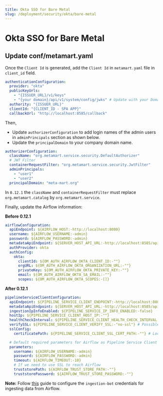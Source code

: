 ```yaml
---
title: Okta SSO for Bare Metal
slug: /deployment/security/okta/bare-metal
---
```


# Okta SSO for Bare Metal

## Update conf/metamart.yaml

Once the `Client Id` is generated, add the `Client Id` in `metamart.yaml` file in `client_id` field.

```yaml
authenticationConfiguration:
  provider: "okta"
  publicKeyUrls:
    - "{ISSUER_URL}/v1/keys"
    - "{your domain}/api/v1/system/config/jwks" # Update with your Domain and Make sure this "/api/v1/system/config/jwks" is always configured to enable JWT tokens
  authority: "{ISSUER_URL}"
  clientId: "{CLIENT_ID - SPA APP}"
  callbackUrl: "http://localhost:8585/callback"
```

Then, 
- Update `authorizerConfiguration` to add login names of the admin users in `adminPrincipals` section as shown below.
- Update the `principalDomain` to your company domain name.

```yaml
authorizerConfiguration:
  className: "org.metamart.service.security.DefaultAuthorizer"
  # JWT Filter
  containerRequestFilter: "org.metamart.service.security.JwtFilter"
  adminPrincipals:
    - "user1"
    - "user2"
  principalDomain: "meta-mart.org"
```

In `0.12.1` the `className` and `containerRequestFilter` must replace `org.metamart.catalog` by `org.metamart.service`.

Finally, update the Airflow information:

**Before 0.12.1**

```yaml
airflowConfiguration:
  apiEndpoint: ${AIRFLOW_HOST:-http://localhost:8080}
  username: ${AIRFLOW_USERNAME:-admin}
  password: ${AIRFLOW_PASSWORD:-admin}
  metadataApiEndpoint: ${SERVER_HOST_API_URL:-http://localhost:8585/api}
  authProvider: okta
  authConfig:
    okta:
      clientId: ${OM_AUTH_AIRFLOW_OKTA_CLIENT_ID:-""}
      orgURL: ${OM_AUTH_AIRFLOW_OKTA_ORGANIZATION_URL:-""}
      privateKey: ${OM_AUTH_AIRFLOW_OKTA_PRIVATE_KEY:-""}
      email: ${OM_AUTH_AIRFLOW_OKTA_SA_EMAIL:-""}
      scopes: ${OM_AUTH_AIRFLOW_OKTA_SCOPES:-[]}
```

**After 0.12.1**

```yaml
pipelineServiceClientConfiguration:
  apiEndpoint: ${PIPELINE_SERVICE_CLIENT_ENDPOINT:-http://localhost:8080}
  metadataApiEndpoint: ${SERVER_HOST_API_URL:-http://localhost:8585/api}
  ingestionIpInfoEnabled: ${PIPELINE_SERVICE_IP_INFO_ENABLED:-false}
  hostIp: ${PIPELINE_SERVICE_CLIENT_HOST_IP:-""}
  healthCheckInterval: ${PIPELINE_SERVICE_CLIENT_HEALTH_CHECK_INTERVAL:-300}
  verifySSL: ${PIPELINE_SERVICE_CLIENT_VERIFY_SSL:-"no-ssl"} # Possible values are "no-ssl", "ignore", "validate"
  sslConfig:
    certificatePath: ${PIPELINE_SERVICE_CLIENT_SSL_CERT_PATH:-""} # Local path for the Pipeline Service Client

  # Default required parameters for Airflow as Pipeline Service Client
  parameters:
    username: ${AIRFLOW_USERNAME:-admin}
    password: ${AIRFLOW_PASSWORD:-admin}
    timeout: ${AIRFLOW_TIMEOUT:-10}
    # If we need to use SSL to reach Airflow
    truststorePath: ${AIRFLOW_TRUST_STORE_PATH:-""}
    truststorePassword: ${AIRFLOW_TRUST_STORE_PASSWORD:-""}
```

**Note:** Follow [this](/developers/bots) guide to configure the `ingestion-bot` credentials for
ingesting data from Airflow.